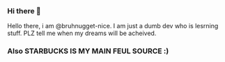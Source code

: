 ### Hi there 👋

Hello there, i am @bruhnugget-nice. I am just a dumb dev who is lesrning stuff. PLZ tell me when my dreams will be acheived.

### Also STARBUCKS IS MY MAIN FEUL SOURCE :)
